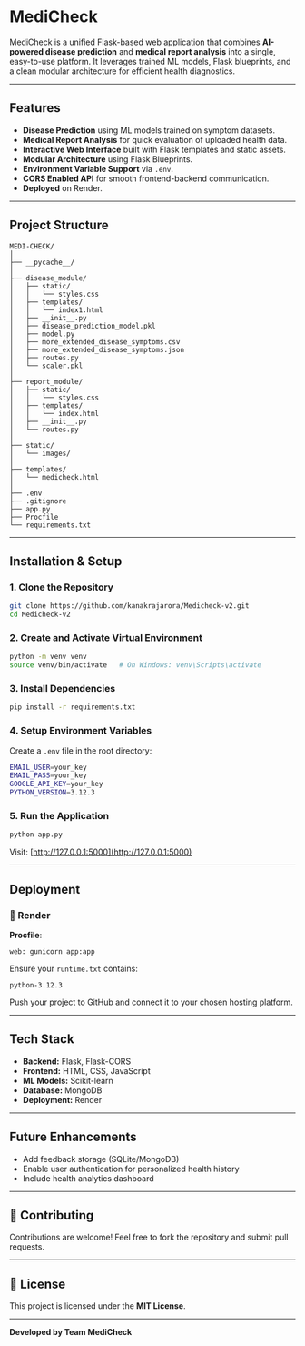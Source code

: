 # MediCheck

MediCheck is a unified Flask-based web application that combines **AI-powered disease prediction** and **medical report analysis** into a single, easy-to-use platform. It leverages trained ML models, Flask blueprints, and a clean modular architecture for efficient health diagnostics.

---

## Features

- **Disease Prediction** using ML models trained on symptom datasets.
- **Medical Report Analysis** for quick evaluation of uploaded health data.
- **Interactive Web Interface** built with Flask templates and static assets.
- **Modular Architecture** using Flask Blueprints.
- **Environment Variable Support** via `.env`.
- **CORS Enabled API** for smooth frontend-backend communication.
- **Deployed** on Render.

---

## Project Structure

```
MEDI-CHECK/
│
├── __pycache__/
│
├── disease_module/
│   ├── static/
│   │   └── styles.css
│   ├── templates/
│   │   └── index1.html
│   ├── __init__.py
│   ├── disease_prediction_model.pkl
│   ├── model.py
│   ├── more_extended_disease_symptoms.csv
│   ├── more_extended_disease_symptoms.json
│   ├── routes.py
│   └── scaler.pkl
│
├── report_module/
│   ├── static/
│   │   └── styles.css
│   ├── templates/
│   │   └── index.html
│   ├── __init__.py
│   └── routes.py
│
├── static/
│   └── images/
│
├── templates/
│   └── medicheck.html
│
├── .env
├── .gitignore
├── app.py
├── Procfile
└── requirements.txt
```

---

## Installation & Setup

### 1. Clone the Repository
```bash
git clone https://github.com/kanakrajarora/Medicheck-v2.git
cd Medicheck-v2
```

### 2. Create and Activate Virtual Environment
```bash
python -m venv venv
source venv/bin/activate   # On Windows: venv\Scripts\activate
```

### 3. Install Dependencies
```bash
pip install -r requirements.txt
```

### 4. Setup Environment Variables
Create a `.env` file in the root directory:
```bash
EMAIL_USER=your_key
EMAIL_PASS=your_key
GOOGLE_API_KEY=your_key
PYTHON_VERSION=3.12.3
```

### 5. Run the Application
```bash
python app.py
```
Visit: [http://127.0.0.1:5000](http://127.0.0.1:5000)

---

##  Deployment

### 🔹 Render

**Procfile**:
```
web: gunicorn app:app
```

Ensure your `runtime.txt` contains:
```
python-3.12.3
```

Push your project to GitHub and connect it to your chosen hosting platform.

---

## Tech Stack

- **Backend:** Flask, Flask-CORS
- **Frontend:** HTML, CSS, JavaScript
- **ML Models:** Scikit-learn
- **Database:** MongoDB
- **Deployment:** Render

---

## Future Enhancements

- Add feedback storage (SQLite/MongoDB)
- Enable user authentication for personalized health history
- Include health analytics dashboard

---

## 🤝 Contributing
Contributions are welcome! Feel free to fork the repository and submit pull requests.

---

## 🧾 License
This project is licensed under the **MIT License**.

---

**Developed by Team MediCheck**
